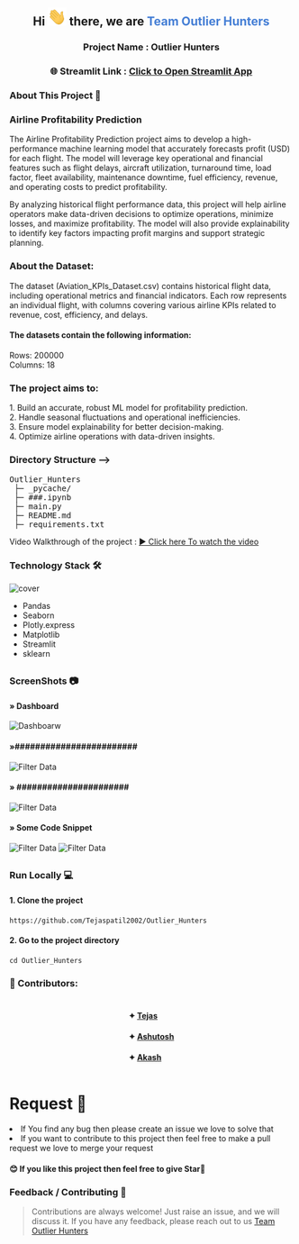 <div align="center">
<h2> Hi <img src="https://raw.githubusercontent.com/ABSphreak/ABSphreak/master/gifs/Hi.gif" width="33"> there, we are <span style="color: #447ED5">Team Outlier Hunters</span></h2>
 
</div>

<div align="center">
       
  <h3>Project Name : Outlier Hunters</h3>
  
 </div>




<div align="center">


### 🌐 Streamlit Link : [Click to Open Streamlit App](https://number-chunchers-lmweeha8cqinu3pj6tnxym.streamlit.p/)

 </div>



<h3 align="left"> About This Project 📖</h3>

 <div aling="left">
 <h3>Airline Profitability Prediction</h3>

  <p>   The Airline Profitability Prediction project aims to develop a high-performance machine learning model that accurately forecasts profit (USD) for each flight. The model will leverage key operational and financial features such as flight delays, aircraft utilization, turnaround time, load factor, fleet availability, maintenance downtime, fuel efficiency, revenue, and operating costs to predict profitability.

By analyzing historical flight performance data, this project will help airline operators make data-driven decisions to optimize operations, minimize losses, and maximize profitability. The model will also provide explainability to identify key factors impacting profit margins and support strategic planning.     </p>

 <h3>About the Dataset:</h3> 
The dataset (Aviation_KPIs_Dataset.csv) contains historical flight data, including operational metrics and financial indicators. Each row represents an individual flight, with columns covering various airline KPIs related to revenue, cost, efficiency, and delays.<br>
<h4>The datasets contain the following information:</h4>
Rows:  200000   <br>
Columns:  18


<h3>The project aims to:</h3>
1. Build an accurate, robust ML model for profitability prediction.<br>
2. Handle seasonal fluctuations and operational inefficiencies.<br>
3. Ensure model explainability for better decision-making.<br>
4. Optimize airline operations with data-driven insights.


  <h3>Directory Structure --></h3>


<pre>
Outlier_Hunters
 ├─ _pycache/
 ├─ ###.ipynb
 ├─ main.py
 ├─ README.md
 ├─ requirements.txt
</pre>


  
   Video Walkthrough of the project :
  [▶️ Click here To watch the video](https://youtu.be/hyediFNDLa4?si=6mNtCJ02oTELm5)


  </div>

 
### Technology Stack 🛠
![cover](https://upload.wikimedia.org/wikipedia/commons/c/c3/Python-logo-notext.svg)
- Pandas
- Seaborn
- Plotly.express
- Matplotlib
- Streamlit
- sklearn




##

### ScreenShots 📷

<h4>» Dashboard </h4>
<img src="https://github.com/Agarwal-ish/Number-Chunchers/blob/main/images/i" width="700" height="300" alt="Dashboarw">

<h4>»########################</h4>
<img src="https://github.com/Agarwal-ish/Number-Chunchers/blob/main/images/img6.g" width="700" height="300" alt="Filter Data">

<h4>» ###################### </h4> 
<img src="https://github.com/Agarwal-ish/Number-Chunchers/blob/main/imag2.jpg" width="700" height="300" alt="Filter Data">

<h4>» Some Code Snippet </h4> 
<img src="https://github.com/Agarwal-ish/Number-Chunchers/blob/main/images10.jpg" width="700" height="300" alt="Filter Data">
<img src="https://github.com/Agarwal-ish/Number-Chunchers/blob/main/imagmg8.jpg" width="700" height="300" alt="Filter Data">

 
 ##

 ### Run Locally  💻

<h4>1. Clone the project </h4>

```
https://github.com/Tejaspatil2002/Outlier_Hunters

```
<h4>2. Go to the project directory </h4> 

```
cd Outlier_Hunters
```


<div align="left">
  <h3 align="left">👷 Contributors:</h3>
  <div style="display: flex; justify-content: center; align-items: flex-start; gap: 20px; margin-top: 20px;">
    <div style="text-align: left;">
      <h4>✦ <a href="https://github.com/Tejaspatil2002" target="_blank">Tejas</a></h4>
      <h4>✦ <a href="https://github.com/Ashutosh1020" target="_blank">Ashutosh</a></h4>
      <h4>✦ <a href="https://github.com/akashBhaiya/akashBhaiya" target="_blank">Akash</a></h4>
    </div>
  </div>
</div>



  # Request  🤗
<div>
<li>If You find any bug then please create an issue we love to solve that</li>
<li>If you want to contribute to this project then feel free to make a pull request we love to merge your request</li>
 </div>
   
 <h4>😊 If you like this project then feel free to give Star🌟</h4>
 
  
 ### Feedback / Contributing 🤝
 > Contributions are always welcome! Just raise an issue, and we will discuss it.
 > If you have any feedback, please reach out to us <a href="mailto: uashutosh309@gmail.com">Team Outlier Hunters</a>

